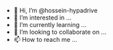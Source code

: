 - 👋 Hi, I’m @hossein-hypadrive
- 👀 I’m interested in ...
- 🌱 I’m currently learning ...
- 💞️ I’m looking to collaborate on ...
- 📫 How to reach me ...

<!---
hossein-hypadrive/hossein-hypadrive is a ✨ special ✨ repository because its `README.md` (this file) appears on your GitHub profile.
You can click the Preview link to take a look at your changes.
--->
